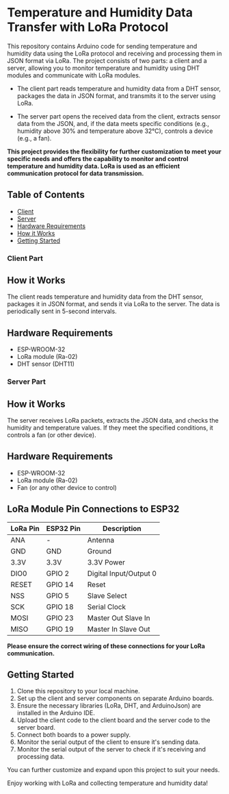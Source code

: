 # Temperature and Humidity Data Transfer with LoRa Protocol

This repository contains Arduino code for sending temperature and humidity data using the LoRa protocol and receiving and processing them in JSON format via LoRa. The project consists of two parts: a client and a server, allowing you to monitor temperature and humidity using DHT modules and communicate with LoRa modules.

- The client part reads temperature and humidity data from a DHT sensor, packages the data in JSON format, and transmits it to the server using LoRa.

- The server part opens the received data from the client, extracts sensor data from the JSON, and, if the data meets specific conditions (e.g., humidity above 30% and temperature above 32°C), controls a device (e.g., a fan).

**This project provides the flexibility for further customization to meet your specific needs and offers the capability to monitor and control temperature and humidity data. LoRa is used as an efficient communication protocol for data transmission.**

## Table of Contents
- [Client](#client)
- [Server](#server)
- [Hardware Requirements](#hardware-requirements)
- [How it Works](#how-it-works)
- [Getting Started](#getting-started)

### Client Part

## How it Works

The client reads temperature and humidity data from the DHT sensor, packages it in JSON format, and sends it via LoRa to the server. The data is periodically sent in 5-second intervals.

## Hardware Requirements

- ESP-WROOM-32
- LoRa module (Ra-02)
- DHT sensor (DHT11)

### Server Part

## How it Works

The server receives LoRa packets, extracts the JSON data, and checks the humidity and temperature values. If they meet the specified conditions, it controls a fan (or other device).

## Hardware Requirements

- ESP-WROOM-32
- LoRa module (Ra-02)
- Fan (or any other device to control)

## LoRa Module Pin Connections to ESP32

| LoRa Pin  | ESP32 Pin  | Description   |
|-----------|------------|---------------|
| ANA       | -          | Antenna       |
| GND       | GND        | Ground        |
| 3.3V      | 3.3V       | 3.3V Power    |
| DIO0      | GPIO 2     | Digital Input/Output 0 |
| RESET     | GPIO 14    | Reset         |
| NSS       | GPIO 5     | Slave Select  |
| SCK       | GPIO 18    | Serial Clock  |
| MOSI      | GPIO 23    | Master Out Slave In |
| MISO      | GPIO 19    | Master In Slave Out |

**Please ensure the correct wiring of these connections for your LoRa communication.**

## Getting Started

1. Clone this repository to your local machine.
2. Set up the client and server components on separate Arduino boards.
3. Ensure the necessary libraries (LoRa, DHT, and ArduinoJson) are installed in the Arduino IDE.
4. Upload the client code to the client board and the server code to the server board.
5. Connect both boards to a power supply.
6. Monitor the serial output of the client to ensure it's sending data.
7. Monitor the serial output of the server to check if it's receiving and processing data.

You can further customize and expand upon this project to suit your needs.

Enjoy working with LoRa and collecting temperature and humidity data!
